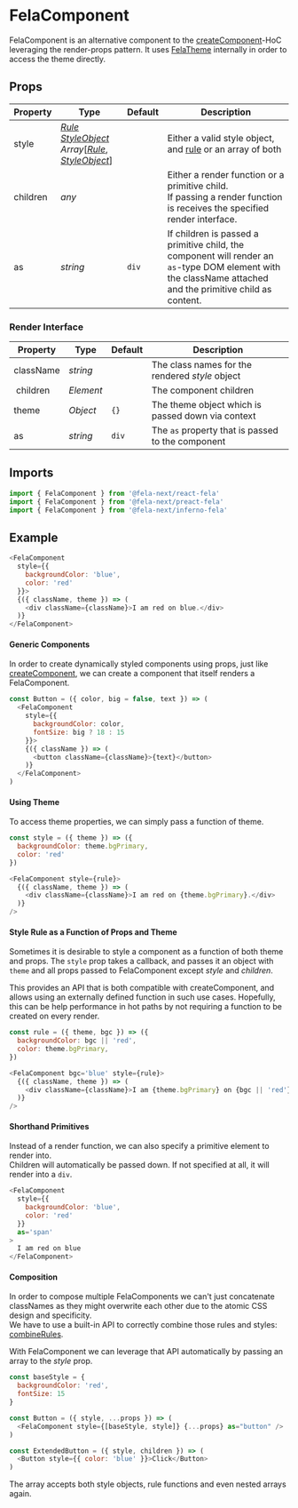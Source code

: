 # FelaComponent

FelaComponent is an alternative component to the [createComponent](createComponent.md)-HoC leveraging the render-props pattern. It uses [FelaTheme](FelaTheme.md) internally in order to access the theme directly.

## Props

| Property | Type | Default | Description |
| --- | --- | --- | --- |
| style | [*Rule*](../../basics/Rules.md)<br>[*StyleObject*](../../basics/Rules.md#styleobject)<br>*Array*[[*Rule*](../../basics/Rules.md), [*StyleObject*](../../basics/Rules.md#styleobject)]| | Either a valid style object, and [rule](../../basics/Rules.md) or an array of both |
| children | *any* |  | Either a render function or a primitive child.<br>If passing a render function is receives the specified render interface. |
| as | *string* | `div` | If children is passed a primitive child, the component will render an `as`-type DOM element with the className attached and the primitive child as content.


### Render Interface
| Property | Type | Default | Description |
| --- | --- | --- | --- |
| className | *string* | | The class names for the rendered *style* object |
| children |	*Element* |	| The component children |
| theme | *Object* | `{}` | The theme object which is passed down via context |
| as | *string* | `div` | The `as` property that is passed to the component |

## Imports
```javascript
import { FelaComponent } from '@fela-next/react-fela'
import { FelaComponent } from '@fela-next/preact-fela'
import { FelaComponent } from '@fela-next/inferno-fela'
```

## Example
```javascript
<FelaComponent
  style={{
    backgroundColor: 'blue',
    color: 'red'
  }}>
  {({ className, theme }) => (
    <div className={className}>I am red on blue.</div>
  )}
</FelaComponent>
```

#### Generic Components
In order to create dynamically styled components using props, just like [createComponent](createComponent.md), we can create a component that itself renders a FelaComponent.

```javascript
const Button = ({ color, big = false, text }) => (
  <FelaComponent
    style={{
      backgroundColor: color,
      fontSize: big ? 18 : 15
    }}>
    {({ className }) => (
      <button className={className}>{text}</button>
    )}
  </FelaComponent>
)
```

#### Using Theme
To access theme properties, we can simply pass a function of theme.

```javascript
const style = ({ theme }) => ({
  backgroundColor: theme.bgPrimary,
  color: 'red'
})

<FelaComponent style={rule}>
  {({ className, theme }) => (
    <div className={className}>I am red on {theme.bgPrimary}.</div>
  )}
/>
```

#### Style Rule as a Function of Props and Theme
Sometimes it is desirable to style a component as a function of both theme and
props. The `style` prop takes a callback, and passes it an object with `theme`
and all props passed to FelaComponent except *style* and *children*.

This provides an API that is both compatible with createComponent, and allows
using an externally defined function in such use cases. Hopefully, this can
be help performance in hot paths by not requiring a function to be created on
every render.


```javascript
const rule = ({ theme, bgc }) => ({
  backgroundColor: bgc || 'red',
  color: theme.bgPrimary,
})

<FelaComponent bgc='blue' style={rule}>
  {({ className, theme }) => (
    <div className={className}>I am {theme.bgPrimary} on {bgc || 'red'}.</div>
  )}
/>
```

#### Shorthand Primitives
Instead of a render function, we can also specify a primitive element to render into.<br>
Children will automatically be passed down. If not specified at all, it will render into a `div`.

```javascript
<FelaComponent
  style={{
    backgroundColor: 'blue',
    color: 'red'
  }}
  as='span'
>
  I am red on blue
</FelaComponent>
```

#### Composition
In order to compose multiple FelaComponents we can't just concatenate classNames as they might overwrite each other due to the atomic CSS design and specificity.<br>
We have to use a built-in API to correctly combine those rules and styles: [combineRules](../fela/combineRules.md).

With FelaComponent we can leverage that API automatically by passing an array to the *style* prop.

```javascript
const baseStyle = {
  backgroundColor: 'red',
  fontSize: 15
}

const Button = ({ style, ...props }) => (
  <FelaComponent style={[baseStyle, style]} {...props} as="button" />
)

const ExtendedButton = ({ style, children }) => (
  <Button style={{ color: 'blue' }}>Click</Button>
)
```

The array accepts both style objects, rule functions and even nested arrays again.